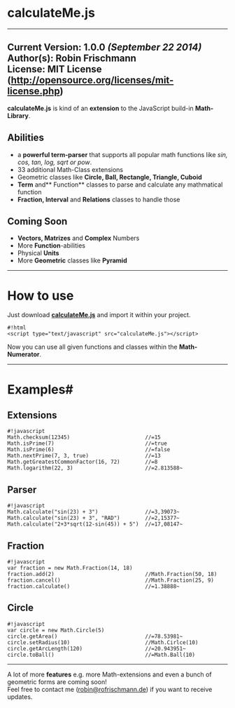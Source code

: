 # calculateMe.js #
----------------------------------- 
**Current Version**: 1.0.0 *(September 22 2014)*   
**Author(s)**: Robin Frischmann   
**License**: MIT License (http://opensource.org/licenses/mit-license.php)
-----------------------------------
    
**calculateMe.js** is kind of an **extension** to the JavaScript build-in **Math-Library**.   

## Abilities ##
* a **powerful term-parser** that supports all popular math functions like *sin, cos, tan, log, sqrt or pow*.
* 33 additional Math-Class extensions
* Geometric classes like **Circle, Ball, Rectangle, Triangle, Cuboid**
* **Term** and** Function** classes to parse and calculate any mathmatical function
* **Fraction, Interval** and **Relations** classes to handle those

## Coming Soon ##
* **Vectors, Matrizes** and **Complex** Numbers
* More **Function**-abilities
* Physical **Units**
* More **Geometric** classes like **Pyramid**

-----------------------------------
# **How to use** #


Just download **[calculateMe.js](https://bitbucket.org/unverschaemt/calculateme.js/downloads/calculateMe%5Bversion1.0.0-22.09.2014%5D.zip)** and import it within your project.    
```
#!html
<script type="text/javascript" src="calculateMe.js"></script>

```    
    
    
Now you can use all given functions and classes within the **Math-Numerator**.     

-----------------------------------------------------------

# **Examples**#
     
## Extensions ##
```
#!javascript 
Math.checksum(12345)                        //=15
Math.isPrime(7)                             //=true
Math.isPrime(6)                             //=false
Math.nextPrime(7, 3, true)                  //=13
Math.getGreatestCommonFactor(16, 72)        //=8
Math.logarithm(22, 3)                       //=2.813588~
```  


## Parser ##
```
#!javascript 
Math.calculate("sin(23) + 3")               //=3,39073~
Math.calculate("sin(23) + 3", "RAD")        //=2,15377~
Math.calculate("2+3*sqrt(12-sin(45)) + 5")  //=17,08147~
```  

## Fraction ##
```
#!javascript 
var fraction = new Math.Fraction(14, 18)               
fraction.add(2)                             //Math.Fraction(50, 18)
fraction.cancel()                           //Math.Fraction(25, 9)
fraction.calculate()                        //=1.38888~
```  

## Circle ##
```
#!javascript 
var circle = new Math.Circle(5)               
circle.getArea()                            //=78.53981~
circle.setRadius(10)                        //Math.Cirlce(10)
circle.getArcLength(120)                    //=20.943951~
circle.toBall()                             //=Math.Ball(10)
```       

--------------------------------------

A lot of more **features** e.g. more Math-extensions and even a bunch of geometric forms are coming soon!   
Feel free to contact me ([robin@rofrischmann.de](mailto:robin@rofrischmann.de)) if you want to receive updates.